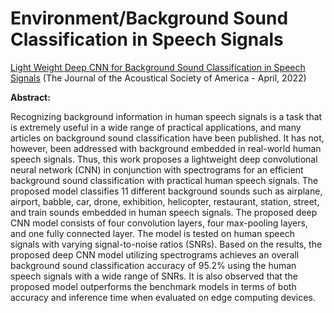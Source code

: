 # Environment/Background Sound Classification in Speech Signals

<a href="https://pubs.aip.org/asa/jasa/article/151/4/2773/2838550/Lightweight-deep-convolutional-neural-network-for" style="text-decoration: underline;">Light Weight Deep CNN for Background Sound Classification in Speech Signals</a> (The Journal of the Acoustical Society of America - April, 2022)

**Abstract:**

Recognizing background information in human speech signals is a task that is extremely useful in a wide range of practical applications, and many articles on background sound classification have been published. It has not, however, been addressed with background embedded in real-world human speech signals. Thus, this work proposes a lightweight deep convolutional neural network (CNN) in conjunction with spectrograms for an efficient background sound classification with practical human speech signals. The proposed model classifies 11 different background sounds such as airplane, airport, babble, car, drone, exhibition, helicopter, restaurant, station, street, and train sounds embedded in human speech signals. The proposed deep CNN model consists of four convolution layers, four max-pooling layers, and one fully connected layer. The model is tested on human speech signals with varying signal-to-noise ratios (SNRs). Based on the results, the proposed deep CNN model utilizing spectrograms achieves an overall background sound classification accuracy of 95.2% using the human speech signals with a wide range of SNRs. It is also observed that the proposed model outperforms the benchmark models in terms of both accuracy and inference time when evaluated on edge computing devices.
